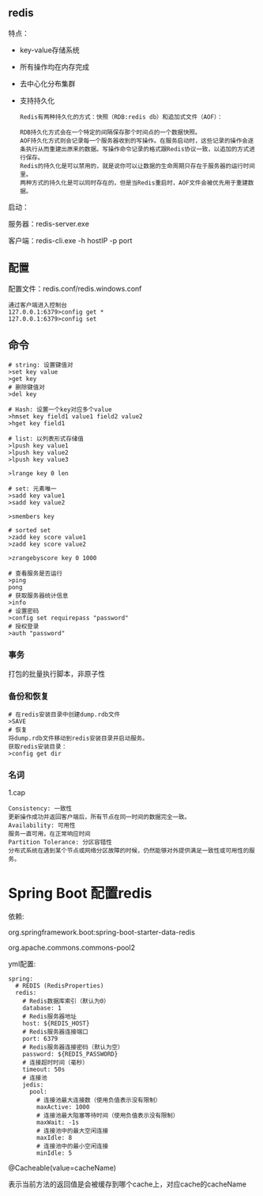 ## redis

特点：

- key-value存储系统

- 所有操作均在内存完成

- 去中心化分布集群

- 支持持久化

  ```
  Redis有两种持久化的方式：快照（RDB:redis db）和追加式文件（AOF）：
  
  RDB持久化方式会在一个特定的间隔保存那个时间点的一个数据快照。
  AOF持久化方式则会记录每一个服务器收到的写操作。在服务启动时，这些记录的操作会逐条执行从而重建出原来的数据。写操作命令记录的格式跟Redis协议一致，以追加的方式进行保存。
  Redis的持久化是可以禁用的，就是说你可以让数据的生命周期只存在于服务器的运行时间里。
  两种方式的持久化是可以同时存在的，但是当Redis重启时，AOF文件会被优先用于重建数据。
  ```

  

启动：

服务器：redis-server.exe

客户端：redis-cli.exe -h hostIP -p port

## 配置

配置文件：redis.conf/redis.windows.conf

```
通过客户端进入控制台
127.0.0.1:6379>config get * 
127.0.0.1:6379>config set
```



## 命令

```
# string: 设置键值对
>set key value
>get key
# 删除键值对
>del key

# Hash: 设置一个key对应多个value
>hmset key field1 value1 field2 value2
>hget key field1

# list: 以列表形式存储值
>lpush key value1
>lpush key value2
>lpush key value3

>lrange key 0 len

# set: 元素唯一
>sadd key value1
>sadd key value2

>smembers key

# sorted set
>zadd key score value1
>zadd key score value2

>zrangebyscore key 0 1000

# 查看服务是否运行
>ping
pong
# 获取服务器统计信息
>info
# 设置密码
>config set requirepass "password"
# 授权登录
>auth "password"
```

### 事务

打包的批量执行脚本，非原子性

### 备份和恢复

```
# 在redis安装目录中创建dump.rdb文件
>SAVE
# 恢复
将dump.rdb文件移动到redis安装目录并启动服务。
获取redis安装目录：
>config get dir
```

### 名词

1.cap

```
Consistency: 一致性
更新操作成功并返回客户端后，所有节点在同一时间的数据完全一致。
Availability: 可用性
服务一直可用，在正常响应时间
Partition Tolerance: 分区容错性
分布式系统在遇到某个节点或网络分区故障的时候，仍然能够对外提供满足一致性或可用性的服务。
```

# Spring Boot 配置redis

依赖:

org.springframework.boot:spring-boot-starter-data-redis

org.apache.commons.commons-pool2

yml配置:

```
spring:
  # REDIS (RedisProperties)
  redis:
    # Redis数据库索引（默认为0）
    database: 1
    # Redis服务器地址
    host: ${REDIS_HOST}
    # Redis服务器连接端口
    port: 6379
    # Redis服务器连接密码（默认为空）
    password: ${REDIS_PASSWORD}
    # 连接超时时间（毫秒）
    timeout: 50s
    # 连接池
    jedis:
      pool:
        # 连接池最大连接数（使用负值表示没有限制）
        maxActive: 1000
        # 连接池最大阻塞等待时间（使用负值表示没有限制）
        maxWait: -1s
        # 连接池中的最大空闲连接
        maxIdle: 8
        # 连接池中的最小空闲连接
        minIdle: 5
```

@Cacheable(value=cacheName)

表示当前方法的返回值是会被缓存到哪个cache上，对应cache的cacheName